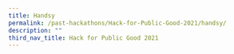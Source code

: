 ```yaml
---
title: Handsy
permalink: /past-hackathons/Hack-for-Public-Good-2021/handsy/
description: ""
third_nav_title: Hack for Public Good 2021
---
```

